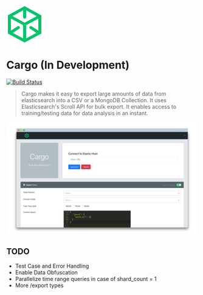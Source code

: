 ![cargo](https://github.com/maitray16/Cargo/blob/master/screenshots/package-96.png)

# Cargo (In Development)
[![Build Status](https://travis-ci.org/maitray16/Cargo.svg?branch=master)](https://travis-ci.org/maitray16/Cargo)
> Cargo makes it easy to export large amounts of data from elasticsearch into a CSV or a MongoDB Collection. It uses Elasticsearch's Scroll API for bulk export. It enables access to training/testing data for data analysis in an instant. 

![cargo](https://github.com/maitray16/Cargo/blob/master/screenshots/screen1.png)

## TODO
+ Test Case and Error Handling
+ Enable Data Obfuscation 
+ Parallelize time range queries in case of shard_count = 1
+ More /export types
